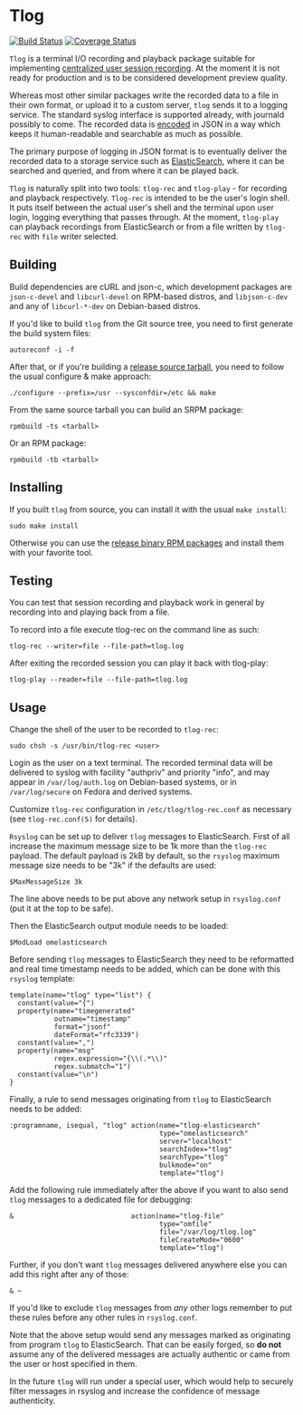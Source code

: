 Tlog
====

[![Build Status](https://travis-ci.org/Scribery/tlog.svg?branch=master)](https://travis-ci.org/Scribery/tlog)
[![Coverage Status](https://coveralls.io/repos/github/Scribery/tlog/badge.svg?branch=master)](https://coveralls.io/github/Scribery/tlog?branch=master)

`Tlog` is a terminal I/O recording and playback package suitable for
implementing [centralized user session recording][session_recording].
At the moment it is not ready for production and is to be considered
development preview quality.

Whereas most other similar packages write the recorded data to a file in their
own format, or upload it to a custom server, `tlog` sends it to a logging
service. The standard syslog interface is supported already, with journald
possibly to come. The recorded data is [encoded][log_format] in JSON in
a way which keeps it human-readable and searchable as much as possible.

The primary purpose of logging in JSON format is to eventually deliver the
recorded data to a storage service such as [ElasticSearch][elasticsearch],
where it can be searched and queried, and from where it can be played back.

`Tlog` is naturally split into two tools: `tlog-rec` and `tlog-play` - for
recording and playback respectively. `Tlog-rec` is intended to be the user's
login shell. It puts itself between the actual user's shell and the terminal
upon user login, logging everything that passes through. At the moment,
`tlog-play` can playback recordings from ElasticSearch or from a file written
by `tlog-rec` with `file` writer selected.

Building
--------

Build dependencies are cURL and json-c, which development packages are
`json-c-devel` and `libcurl-devel` on RPM-based distros, and `libjson-c-dev`
and any of `libcurl-*-dev` on Debian-based distros.

If you'd like to build `tlog` from the Git source tree, you need to first
generate the build system files:

    autoreconf -i -f

After that, or if you're building a [release source tarball][releases], you
need to follow the usual configure & make approach:

    ./configure --prefix=/usr --sysconfdir=/etc && make

From the same source tarball you can build an SRPM package:

    rpmbuild -ts <tarball>

Or an RPM package:

    rpmbuild -tb <tarball>

Installing
----------

If you built `tlog` from source, you can install it with the usual `make
install`:

    sudo make install

Otherwise you can use the [release binary RPM packages][releases] and install
them with your favorite tool.

Testing
-------

You can test that session recording and playback work in general by recording
into and playing back from a file.

To record into a file execute tlog-rec on the command line as such:

    tlog-rec --writer=file --file-path=tlog.log

After exiting the recorded session you can play it back with tlog-play:

    tlog-play --reader=file --file-path=tlog.log

Usage
-----

Change the shell of the user to be recorded to `tlog-rec`:

    sudo chsh -s /usr/bin/tlog-rec <user>

Login as the user on a text terminal. The recorded terminal data will be
delivered to syslog with facility "authpriv" and priority "info", and may
appear in `/var/log/auth.log` on Debian-based systems, or in `/var/log/secure`
on Fedora and derived systems.

Customize `tlog-rec` configuration in `/etc/tlog/tlog-rec.conf` as necessary
(see `tlog-rec.conf(5)` for details).

`Rsyslog` can be set up to deliver `tlog` messages to ElasticSearch. First of
all increase the maximum message size to be 1k more than the `tlog-rec` payload.
The default payload is 2kB by default, so the `rsyslog` maximum message size
needs to be "3k" if the defaults are used:

    $MaxMessageSize 3k

The line above needs to be put above any network setup in `rsyslog.conf` (put
it at the top to be safe).

Then the ElasticSearch output module needs to be loaded:

    $ModLoad omelasticsearch

Before sending `tlog` messages to ElasticSearch they need to be reformatted
and real time timestamp needs to be added, which can be done with this
`rsyslog` template:

    template(name="tlog" type="list") {
      constant(value="{")
      property(name="timegenerated"
               outname="timestamp"
               format="jsonf"
               dateFormat="rfc3339")
      constant(value=",")
      property(name="msg"
               regex.expression="{\\(.*\\)"
               regex.submatch="1")
      constant(value="\n")
    }

Finally, a rule to send messages originating from `tlog` to ElasticSearch
needs to be added:

    :programname, isequal, "tlog" action(name="tlog-elasticsearch"
                                         type="omelasticsearch"
                                         server="localhost"
                                         searchIndex="tlog"
                                         searchType="tlog"
                                         bulkmode="on"
                                         template="tlog")

Add the following rule immediately after the above if you want to also send
`tlog` messages to a dedicated file for debugging:

    &                             action(name="tlog-file"
                                         type="omfile"
                                         file="/var/log/tlog.log"
                                         fileCreateMode="0600"
                                         template="tlog")

Further, if you don't want `tlog` messages delivered anywhere else you can add
this right after any of those:

    & ~

If you'd like to exclude `tlog` messages from *any* other logs remember to put
these rules before any other rules in `rsyslog.conf`.

Note that the above setup would send any messages marked as originating from
program `tlog` to ElasticSearch. That can be easily forged, so **do not**
assume any of the delivered messages are actually authentic or came from the
user or host specified in them.

In the future `tlog` will run under a special user, which would help to
securely filter messages in rsyslog and increase the confidence of message
authenticity.

[session_recording]: http://scribery.github.io/
[log_format]: doc/log_format.md
[elasticsearch]: https://www.elastic.co/products/elasticsearch
[releases]: https://github.com/Scribery/tlog/releases
